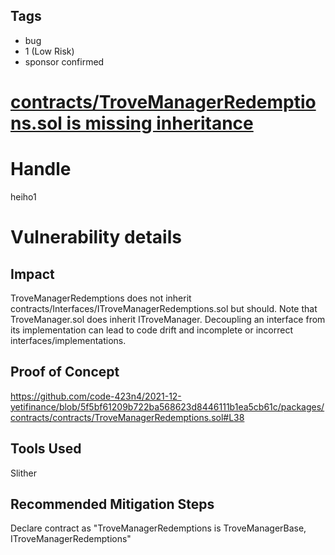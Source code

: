 ## Tags

- bug
- 1 (Low Risk)
- sponsor confirmed

# [contracts/TroveManagerRedemptions.sol is missing inheritance](https://github.com/code-423n4/2021-12-yetifinance-findings/issues/188) 

# Handle

heiho1


# Vulnerability details

## Impact

TroveManagerRedemptions does not inherit contracts/Interfaces/ITroveManagerRedemptions.sol but should.  Note that TroveManager.sol does inherit ITroveManager.  Decoupling an interface from its implementation can lead to code drift and incomplete or incorrect interfaces/implementations.

## Proof of Concept

https://github.com/code-423n4/2021-12-yetifinance/blob/5f5bf61209b722ba568623d8446111b1ea5cb61c/packages/contracts/contracts/TroveManagerRedemptions.sol#L38

## Tools Used

Slither

## Recommended Mitigation Steps

Declare contract as "TroveManagerRedemptions is TroveManagerBase, ITroveManagerRedemptions"

